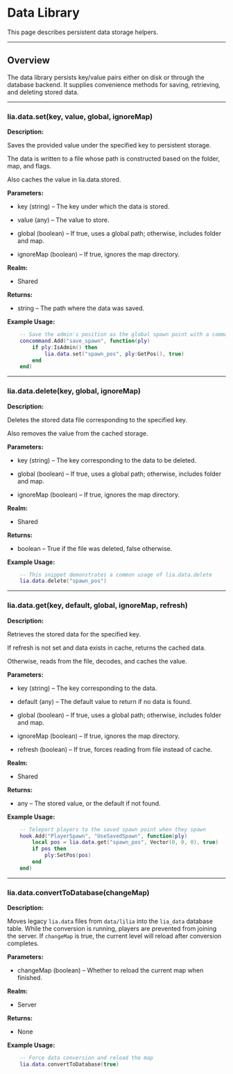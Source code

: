 # Data Library

This page describes persistent data storage helpers.

---

## Overview

The data library persists key/value pairs either on disk or through the database backend. It supplies convenience methods for saving, retrieving, and deleting stored data.

---

### lia.data.set(key, value, global, ignoreMap)

**Description:**

Saves the provided value under the specified key to persistent storage.

The data is written to a file whose path is constructed based on the folder, map, and flags.

Also caches the value in lia.data.stored.

**Parameters:**

* key (string) – The key under which the data is stored.


* value (any) – The value to store.


* global (boolean) – If true, uses a global path; otherwise, includes folder and map.


* ignoreMap (boolean) – If true, ignores the map directory.


**Realm:**

* Shared


**Returns:**

* string – The path where the data was saved.


**Example Usage:**

```lua
    -- Save the admin's position as the global spawn point with a command
    concommand.Add("save_spawn", function(ply)
        if ply:IsAdmin() then
            lia.data.set("spawn_pos", ply:GetPos(), true)
        end
    end)
```

---

### lia.data.delete(key, global, ignoreMap)

**Description:**

Deletes the stored data file corresponding to the specified key.

Also removes the value from the cached storage.

**Parameters:**

* key (string) – The key corresponding to the data to be deleted.


* global (boolean) – If true, uses a global path; otherwise, includes folder and map.


* ignoreMap (boolean) – If true, ignores the map directory.


**Realm:**

* Shared


**Returns:**

* boolean – True if the file was deleted, false otherwise.


**Example Usage:**

```lua
    -- This snippet demonstrates a common usage of lia.data.delete
    lia.data.delete("spawn_pos")
```

---

### lia.data.get(key, default, global, ignoreMap, refresh)

**Description:**

Retrieves the stored data for the specified key.

If refresh is not set and data exists in cache, returns the cached data.

Otherwise, reads from the file, decodes, and caches the value.

**Parameters:**

* key (string) – The key corresponding to the data.


* default (any) – The default value to return if no data is found.


* global (boolean) – If true, uses a global path; otherwise, includes folder and map.


* ignoreMap (boolean) – If true, ignores the map directory.


* refresh (boolean) – If true, forces reading from file instead of cache.


**Realm:**

* Shared


**Returns:**

* any – The stored value, or the default if not found.


**Example Usage:**

```lua
    -- Teleport players to the saved spawn point when they spawn
    hook.Add("PlayerSpawn", "UseSavedSpawn", function(ply)
        local pos = lia.data.get("spawn_pos", Vector(0, 0, 0), true)
        if pos then
            ply:SetPos(pos)
        end
    end)
```

---

### lia.data.convertToDatabase(changeMap)

**Description:**

Moves legacy `lia.data` files from `data/lilia` into the `lia_data` database table. While the conversion is running, players are prevented from joining the server. If `changeMap` is true, the current level will reload after conversion completes.

**Parameters:**

* changeMap (boolean) – Whether to reload the current map when finished.

**Realm:**

* Server

**Returns:**

* None

**Example Usage:**

```lua
    -- Force data conversion and reload the map
    lia.data.convertToDatabase(true)
```
